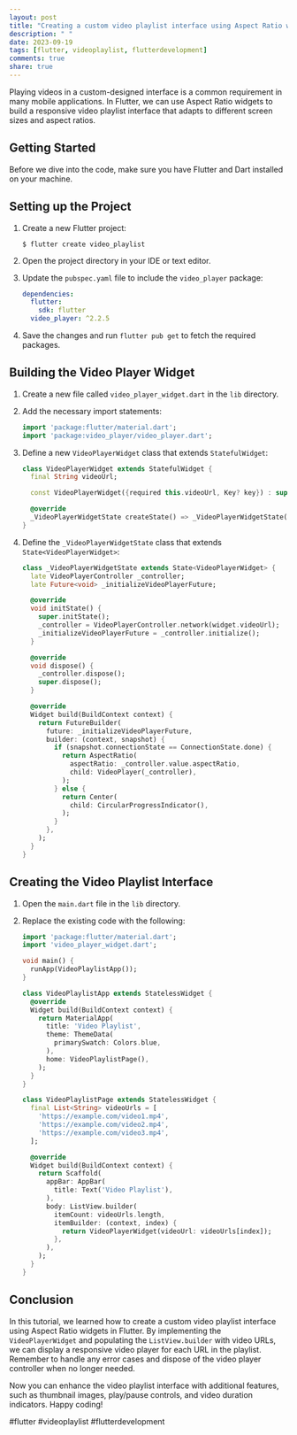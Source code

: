 ```yaml
---
layout: post
title: "Creating a custom video playlist interface using Aspect Ratio widgets in Flutter"
description: " "
date: 2023-09-19
tags: [flutter, videoplaylist, flutterdevelopment]
comments: true
share: true
---
```


Playing videos in a custom-designed interface is a common requirement in many mobile applications. In Flutter, we can use Aspect Ratio widgets to build a responsive video playlist interface that adapts to different screen sizes and aspect ratios.

## Getting Started

Before we dive into the code, make sure you have Flutter and Dart installed on your machine. 

## Setting up the Project

1. Create a new Flutter project:
   ```
   $ flutter create video_playlist
   ```

2. Open the project directory in your IDE or text editor.

3. Update the `pubspec.yaml` file to include the `video_player` package:
   ```yaml
   dependencies:
     flutter:
       sdk: flutter
     video_player: ^2.2.5
   ```

4. Save the changes and run `flutter pub get` to fetch the required packages.

## Building the Video Player Widget

1. Create a new file called `video_player_widget.dart` in the `lib` directory.

2. Add the necessary import statements:
   ```dart
   import 'package:flutter/material.dart';
   import 'package:video_player/video_player.dart';
   ```

3. Define a new `VideoPlayerWidget` class that extends `StatefulWidget`:
   ```dart
   class VideoPlayerWidget extends StatefulWidget {
     final String videoUrl;
   
     const VideoPlayerWidget({required this.videoUrl, Key? key}) : super(key: key);
   
     @override
     _VideoPlayerWidgetState createState() => _VideoPlayerWidgetState();
   }
   ```

4. Define the `_VideoPlayerWidgetState` class that extends `State<VideoPlayerWidget>`:
   ```dart
   class _VideoPlayerWidgetState extends State<VideoPlayerWidget> {
     late VideoPlayerController _controller;
     late Future<void> _initializeVideoPlayerFuture;
   
     @override
     void initState() {
       super.initState();
       _controller = VideoPlayerController.network(widget.videoUrl);
       _initializeVideoPlayerFuture = _controller.initialize();
     }
   
     @override
     void dispose() {
       _controller.dispose();
       super.dispose();
     }
   
     @override
     Widget build(BuildContext context) {
       return FutureBuilder(
         future: _initializeVideoPlayerFuture,
         builder: (context, snapshot) {
           if (snapshot.connectionState == ConnectionState.done) {
             return AspectRatio(
               aspectRatio: _controller.value.aspectRatio,
               child: VideoPlayer(_controller),
             );
           } else {
             return Center(
               child: CircularProgressIndicator(),
             );
           }
         },
       );
     }
   }
   ```

## Creating the Video Playlist Interface

1. Open the `main.dart` file in the `lib` directory.

2. Replace the existing code with the following:
   ```dart
   import 'package:flutter/material.dart';
   import 'video_player_widget.dart';
   
   void main() {
     runApp(VideoPlaylistApp());
   }
   
   class VideoPlaylistApp extends StatelessWidget {
     @override
     Widget build(BuildContext context) {
       return MaterialApp(
         title: 'Video Playlist',
         theme: ThemeData(
           primarySwatch: Colors.blue,
         ),
         home: VideoPlaylistPage(),
       );
     }
   }
   
   class VideoPlaylistPage extends StatelessWidget {
     final List<String> videoUrls = [
       'https://example.com/video1.mp4',
       'https://example.com/video2.mp4',
       'https://example.com/video3.mp4',
     ];
   
     @override
     Widget build(BuildContext context) {
       return Scaffold(
         appBar: AppBar(
           title: Text('Video Playlist'),
         ),
         body: ListView.builder(
           itemCount: videoUrls.length,
           itemBuilder: (context, index) {
             return VideoPlayerWidget(videoUrl: videoUrls[index]);
           },
         ),
       );
     }
   }
   ```

## Conclusion

In this tutorial, we learned how to create a custom video playlist interface using Aspect Ratio widgets in Flutter. By implementing the `VideoPlayerWidget` and populating the `ListView.builder` with video URLs, we can display a responsive video player for each URL in the playlist. Remember to handle any error cases and dispose of the video player controller when no longer needed.

Now you can enhance the video playlist interface with additional features, such as thumbnail images, play/pause controls, and video duration indicators. Happy coding!

#flutter #videoplaylist #flutterdevelopment